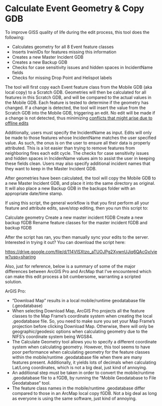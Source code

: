 # Calculate Event Geometry & Copy GDB

To improve GISS quality of life during the edit process, this tool does the following:
- Calculates geometry for all 8 Event feature classes
- Inserts IrwinIDs for features missing this information
- Creates a new Master Incident GDB
- Creates a new Backup GDB
- Checks for case sensitivity issues and hidden spaces in IncidentName fields
- Checks for missing Drop Point and Helispot labels

The tool will first copy each Event feature class from the Mobile GDB (aka local copy) to a Scratch GDB. Geometries will then be calculated for all features in this Scratch GDB, and will be compared to the actual values in the Mobile GDB. Each feature is tested to determine if the geometry has changed. If a change is detected, the tool will insert the value from the Scratch GDB into the Mobile GDB, triggering an edit. No edit will be made if a change is not detected, thus minimizing [conflicts that might arise due to offline edits](https://www.nwcg.gov/publications/pms936-1/edit-incident-data/securing-incident-information#collapseX)

Additionally, users must specify the IncidentName as input. Edits will only be made to those features whose IncidentName matches the user specified value. As such, the onus is on the user to ensure all their data is properly attributed.  This is a lot easier than trying to remove features from neighboring fires each edit cycle. The checks for case sensitivity issues and hidden spaces in IncidenName values aim to assist the user in keeping these fields clean. Users may also specify additional incident names that they want to keep in the Master Incident GDB.

After geometries have been calculated, the tool will copy the Mobile GDB to a new Master Incident GDB, and place it into the same directory as original. It will also place a new Backup GDB in the backups folder with an appropriate date/time stamp. 

If using this script, the general workflow is that you first perform all your feature and attribute edits, save/stop editing, then you run this script to:

Calculate geometry
Create a new master incident fGDB
Create a new backup fGDB
Rename feature classes for the master incident fGDB and backup fGDB
 

After the script has ran, you then manually sync your edits to the server. Interested in trying it out? You can download the script here:

https://drive.google.com/file/d/114VISXtzo_aTUOJPg2XywnUJiq6QAcGv/view?usp=sharing 

Also, just for reference, below is a summary of some of the major differences between ArcGIS Pro and ArcMap that I’ve encountered which can make this edit process a bit cumbersome, warranting a scripted solution.

 

ArGIS Pro:

- “Download Map” results in a local mobile/runtime geodatabase file (.geodatabase)
- When selecting Download Map, ArcGIS Pro projects all the feature classes to the Map Frame’s coordinate system when creating the local .geodatabase file. So, you need to make sure you set your Map Frame’s projection before clicking Download Map. Otherwise, there will only be geographic/geodesic options when calculating geometry due to the NIFS’s coordinate system being WGS84.
- The Calculate Geometry tool allows you to specify a different coordinate system when calculating geometry. However, this tool seems to have poor performance when calculating geometry for the feature classes within the mobile/runtime .geodatabase file when there are many features present. Additionally, it yields lots of decimals when calculating Lat/Long coordinates, which is not a big deal, just kind of annoying.
- An additional step must be taken in order to convert the mobile/runtime .geodatabase file to a fGDB, by running the “Mobile Geodatabase to File Geodatabase” tool.
- The feature class names in the mobile/runtime .geodatabase differ compared to those in an ArcMap local copy fGDB. Not a big deal as long as everyone is using the same software, just kind of annoying.
